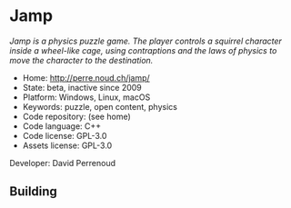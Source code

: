 # Jamp

_Jamp is a physics puzzle game. The player controls a squirrel character inside a wheel-like cage, using contraptions and the laws of physics to move the character to the destination._

- Home: http://perre.noud.ch/jamp/
- State: beta, inactive since 2009
- Platform: Windows, Linux, macOS
- Keywords: puzzle, open content, physics
- Code repository: (see home)
- Code language: C++
- Code license: GPL-3.0
- Assets license: GPL-3.0

Developer: David Perrenoud

## Building
